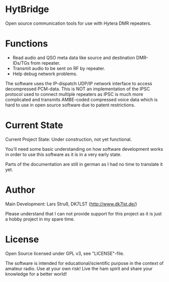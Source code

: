 # HytBridge
Open source communication tools for use with Hytera DMR repeaters.

# Functions
- Read audio and QSO meta data like source and destination DMR-IDs/TGs from repeater.
- Transmit audio to be sent on RF by repeater.
- Help debug network problems.

The software uses the IP-dispatch UDP/IP network interface to access decompressed PCM-data.
This is NOT an implementation of the IPSC protocol used to connect multiple repeaters as IPSC
is much more complicated and transmits AMBE-coded compressed voice data which is hard to
use in open source software due to patent restrictions.

# Current State
Current Project State: Under construction, not yet functional.

You'll need some basic understanding on how software development works in order to use this
software as it is in a very early state.

Parts of the documentation are still in german as I had no time to translate it yet.

# Author
Main Development: Lars Struß, DK7LST (http://www.dk7lst.de/)

Please understand that I can not provide support for this project as it is just a hobby project in my spare time.

# License
Open Source licensed under GPL v3, see "LICENSE"-file.

The software is intended for educational/scientific purpose in the context of amateur radio.
Use at your own risk!
Live the ham spirit and share your knowledge for a better world!
